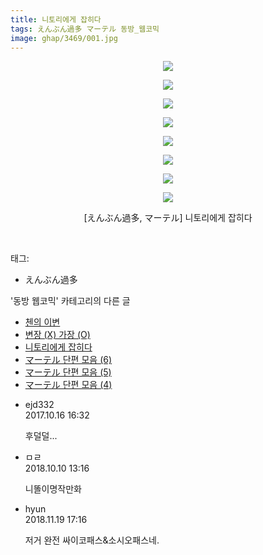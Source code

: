 ```yaml
---
title: 니토리에게 잡히다
tags: えんぶん過多 マーテル 동방_웹코믹
image: ghap/3469/001.jpg
---
```

<div class="article">
<p style="text-align: center; clear: none; float: none;"><img src="{{ site.nasurl }}/ghap/3469/001.jpg"/></p>
<p style="text-align: center; clear: none; float: none;"><img src="{{ site.nasurl }}/ghap/3469/002.jpg"/></p>
<p style="text-align: center; clear: none; float: none;"><img src="{{ site.nasurl }}/ghap/3469/003.jpg"/></p>
<p style="text-align: center; clear: none; float: none;"><img src="{{ site.nasurl }}/ghap/3469/004.jpg"/></p>
<p style="text-align: center; clear: none; float: none;"><img src="{{ site.nasurl }}/ghap/3469/005.jpg"/></p>
<p style="text-align: center; clear: none; float: none;"><img src="{{ site.nasurl }}/ghap/3469/006.jpg"/></p>
<p style="text-align: center; clear: none; float: none;"><img src="{{ site.nasurl }}/ghap/3469/007.jpg"/></p>
<p style="text-align: center; clear: none; float: none;"><img src="{{ site.nasurl }}/ghap/3469/008.jpg"/></p>
<p style="text-align: center; clear: none; float: none;">[えんぶん過多, マーテル] 니토리에게 잡히다</p>
<p><br/></p>
</div><div class="tagTrail">
<p>태그: </p>
<ul>
<li>えんぶん過多</li>
</ul>
</div><div class="another">
<p>'동방 웹코믹' 카테고리의 다른 글</p>
<ul>
<li><a href="/2017-06-22-ghap_3471">첸의 이변</a></li>
<li><a href="/2017-06-22-ghap_3470">변장 (X) 가장 (O)</a></li>
<li><a href="/2017-06-21-ghap_3469">니토리에게 잡히다</a></li>
<li><a href="/2017-06-21-ghap_3468">マーテル 단편 모음 (6)</a></li>
<li><a href="/2017-06-21-ghap_3467">マーテル 단편 모음 (5)</a></li>
<li><a href="/2017-06-21-ghap_3466">マーテル 단편 모음 (4)</a></li>
</ul>
</div><div class="cb_module cb_fluid">
<div class="cb_wrt cb_profile">
<div class="comment">
<ul>
<li class="cb_thumb_off" id="comment15106686">
<div class="cb_comment_area">
<div class="cb_info_area">
<div class="cb_section">
<span class="cb_nick_name">ejd332</span>
</div>
<div class="cb_section">
<span class="cb_date">2017.10.16 16:32 </span>
</div>
</div>
<div class="cb_dsc_comment">
<p class="cb_dsc">
											후덜덜...
										</p>
</div>
</div></li>
<li class="cb_thumb_off" id="comment15351014">
<div class="cb_comment_area">
<div class="cb_info_area">
<div class="cb_section">
<span class="cb_nick_name">ㅁㄹ</span>
</div>
<div class="cb_section">
<span class="cb_date">2018.10.10 13:16 </span>
</div>
</div>
<div class="cb_dsc_comment">
<p class="cb_dsc">
											니똘이명작만화
										</p>
</div>
</div></li>
<li class="cb_thumb_off" id="comment15375322">
<div class="cb_comment_area">
<div class="cb_info_area">
<div class="cb_section">
<span class="cb_nick_name">hyun</span>
</div>
<div class="cb_section">
<span class="cb_date">2018.11.19 17:16 </span>
</div>
</div>
<div class="cb_dsc_comment">
<p class="cb_dsc">
											저거 완전 싸이코패스&amp;소시오패스네.
										</p>
</div>
</div></li>
</ul>
</div>
</div><!-- commentList close -->
</div>
